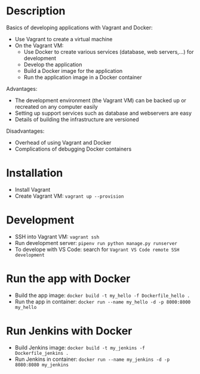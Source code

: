 # Description

Basics of developing applications with Vagrant and Docker:
- Use Vagrant to create a virtual machine
- On the Vagrant VM:
    - Use Docker to create various services (database, web servers,...) for development
    - Develop the application
    - Build a Docker image for the application
    - Run the application image in a Docker container

Advantages:
- The development environment (the Vagrant VM) can be backed up or recreated on any computer easily
- Setting up support services such as database and webservers are easy
- Details of building the infrastructure are versioned

Disadvantages:
- Overhead of using Vagrant and Docker
- Complications of debugging Docker containers

# Installation

- Install Vagrant
- Create Vagrant VM: `vagrant up --provision`

# Development

- SSH into Vagrant VM: `vagrant ssh`
- Run development server: `pipenv run python manage.py runserver`
- To develope with VS Code: search for `Vagrant VS Code remote SSH development`

# Run the app with Docker

- Build the app image: `docker build -t my_hello -f Dockerfile_hello .`
- Run the app in container: `docker run --name my_hello -d -p 8000:8000 my_hello`

# Run Jenkins with Docker

- Build Jenkins image: `docker build -t my_jenkins -f Dockerfile_jenkins .`
- Run Jenkins in container: `docker run --name my_jenkins -d -p 8080:8080 my_jenkins`

